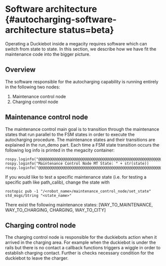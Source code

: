# Software architecture {#autocharging-software-architecture status=beta}

Operating a Duckiebot inside a megacity requires software which can switch from state to state. In this section, we describe how we have fit the maintenance code into the bigger picture.

## Overview

The software responsible for the autocharging capability is running entirely in the following two nodes:

1. Maintenance control node
2. Charging control node

## Maintenance control node

The maintenance control main goal is to transition through the maintenance states that run parallel to the FSM states in order to execute the autocharging procedure. The maintenance states and their transitions are explained in the run_demo part. Each time a FSM state transition occurs the following log info is printed in the megacity container:


    rospy.loginfo("@@@@@@@@@@@@@@@@@@@@@@@@@@@@@@@@@@@@@@@@@@@@@@@@@@@@@@@@@@@@@@@@@@@")
    rospy.loginfo("Maintenance Control Node MT State: " + str(state))
    rospy.loginfo("@@@@@@@@@@@@@@@@@@@@@@@@@@@@@@@@@@@@@@@@@@@@@@@@@@@@@@@@@@@@@@@@@@@")

If you would like to test a specific maintenance state (i.e. for testing a specific path like path_calib), change the state with

    rostopic pub -1 "/<robot_name>/maintenance_control_node/set_state" std_msgs/String "<state_name>"

There exist the following maintenance states: [WAY_TO_MAINTENANCE, WAY_TO_CHARGING, CHARGING, WAY_TO_CITY]

## Charging control node

The charging control node is responsible for the duckiebots action when it arrived in the charging area.
For example when the duckiebot is under the rails but there is no contact a callback functions triggers a wiggle in order to establish charging contact.
Further is checks necessary condition for the duckiebot to leave the charger.
